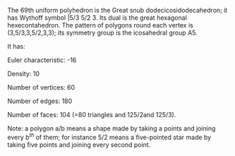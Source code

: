 The 69th uniform polyhedron is the Great snub dodecicosidodecahedron; it
has Wythoff symbol |5/3 5/2 3. Its dual is the great hexagonal
hexecontahedron. The pattern of polygons round each vertex is
(3,5/3,3,5/2,3,3); its symmetry group is the icosahedral group A5.

It has:

Euler characteristic: -16

Density: 10

Number of vertices: 60

Number of edges: 180

Number of faces: 104 (=80 triangles and 12<span>5/2</span>and
12<span>5/3</span>).

Note: a polygon a/b means a shape made by taking a points and joining
every $b^{th}$ of them; for instance 5/2 means a five-pointed star made
by taking five points and joining every second point.
